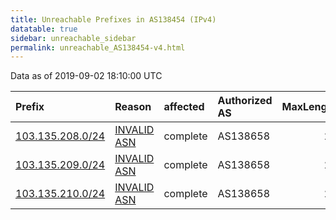 ```yaml
---
title: Unreachable Prefixes in AS138454 (IPv4)
datatable: true
sidebar: unreachable_sidebar
permalink: unreachable_AS138454-v4.html
---
```


Data as of 2019-09-02 18:10:00 UTC


<div class="datatable-begin"></div>

| Prefix                                                     | Reason                                                                                                   | affected   | Authorized AS   |   MaxLength | Anchor                                       |   unreachable /24s |
|:-----------------------------------------------------------|:---------------------------------------------------------------------------------------------------------|:-----------|:----------------|------------:|:---------------------------------------------|-------------------:|
| [103.135.208.0/24](https://stat.ripe.net/103.135.208.0/24) | [INVALID ASN](https://rpki-validator.ripe.net/announcement-preview?asn=AS138454&prefix=103.135.208.0/24) | complete   | AS138658        |          22 | [APNIC](unreachable_APNIC_RPKI_Root-v4.html) |                  1 |
| [103.135.209.0/24](https://stat.ripe.net/103.135.209.0/24) | [INVALID ASN](https://rpki-validator.ripe.net/announcement-preview?asn=AS138454&prefix=103.135.209.0/24) | complete   | AS138658        |          22 | [APNIC](unreachable_APNIC_RPKI_Root-v4.html) |                  1 |
| [103.135.210.0/24](https://stat.ripe.net/103.135.210.0/24) | [INVALID ASN](https://rpki-validator.ripe.net/announcement-preview?asn=AS138454&prefix=103.135.210.0/24) | complete   | AS138658        |          22 | [APNIC](unreachable_APNIC_RPKI_Root-v4.html) |                  1 |

<div class="datatable-end"></div>